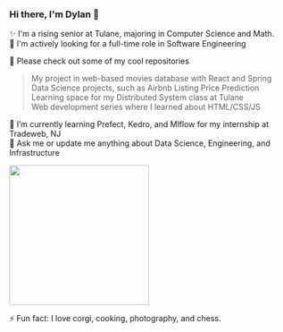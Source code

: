 ### Hi there, I'm Dylan 👋

✨ I'm a rising senior at Tulane, majoring in Computer Science and Math.<br>
🎯 I'm actively looking for a full-time role in Software Engineering <br>

🔭 Please check out some of my cool repositories<br>
  > My project in web-based movies database with React and Spring<br>
  > Data Science projects, such as Airbnb Listing Price Prediction<br>
  > Learning space for my Distributed System class at Tulane<br>
  > Web development series where I learned about HTML/CSS/JS <br>

🌱 I’m currently learning Prefect, Kedro, and Mlflow for <bold>my internship at Tradeweb, NJ<bold><br>
💬 Ask me or update me anything about Data Science, Engineering, and Infrastructure<br>

<img src="https://aroundofwordsin80days.files.wordpress.com/2019/07/zealouscourageousgibbon-size_restricted.gif" height=250 width=250/>

⚡ Fun fact: I love corgi, cooking, photography, and chess.
